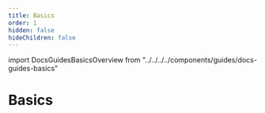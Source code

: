 ```yaml
---
title: Basics
order: 1
hidden: false
hideChildren: false
---
```


import DocsGuidesBasicsOverview from "../../../../components/guides/docs-guides-basics"

# Basics

<DocsGuidesBasicsOverview/>